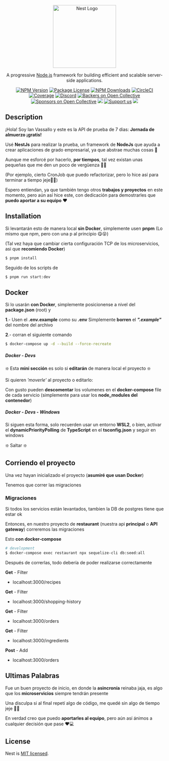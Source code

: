 <p align="center">
  <a href="http://nestjs.com/" target="blank"><img src="https://nestjs.com/img/logo-small.svg" width="200" alt="Nest Logo" /></a>
</p>

[circleci-image]: https://img.shields.io/circleci/build/github/nestjs/nest/master?token=abc123def456
[circleci-url]: https://circleci.com/gh/nestjs/nest

  <p align="center">A progressive <a href="http://nodejs.org" target="_blank">Node.js</a> framework for building efficient and scalable server-side applications.</p>
    <p align="center">
<a href="https://www.npmjs.com/~nestjscore" target="_blank"><img src="https://img.shields.io/npm/v/@nestjs/core.svg" alt="NPM Version" /></a>
<a href="https://www.npmjs.com/~nestjscore" target="_blank"><img src="https://img.shields.io/npm/l/@nestjs/core.svg" alt="Package License" /></a>
<a href="https://www.npmjs.com/~nestjscore" target="_blank"><img src="https://img.shields.io/npm/dm/@nestjs/common.svg" alt="NPM Downloads" /></a>
<a href="https://circleci.com/gh/nestjs/nest" target="_blank"><img src="https://img.shields.io/circleci/build/github/nestjs/nest/master" alt="CircleCI" /></a>
<a href="https://coveralls.io/github/nestjs/nest?branch=master" target="_blank"><img src="https://coveralls.io/repos/github/nestjs/nest/badge.svg?branch=master#9" alt="Coverage" /></a>
<a href="https://discord.gg/G7Qnnhy" target="_blank"><img src="https://img.shields.io/badge/discord-online-brightgreen.svg" alt="Discord"/></a>
<a href="https://opencollective.com/nest#backer" target="_blank"><img src="https://opencollective.com/nest/backers/badge.svg" alt="Backers on Open Collective" /></a>
<a href="https://opencollective.com/nest#sponsor" target="_blank"><img src="https://opencollective.com/nest/sponsors/badge.svg" alt="Sponsors on Open Collective" /></a>
  <a href="https://paypal.me/kamilmysliwiec" target="_blank"><img src="https://img.shields.io/badge/Donate-PayPal-ff3f59.svg"/></a>
    <a href="https://opencollective.com/nest#sponsor"  target="_blank"><img src="https://img.shields.io/badge/Support%20us-Open%20Collective-41B883.svg" alt="Support us"></a>
  <a href="https://twitter.com/nestframework" target="_blank"><img src="https://img.shields.io/twitter/follow/nestframework.svg?style=social&label=Follow"></a>
</p>
  <!--[![Backers on Open Collective](https://opencollective.com/nest/backers/badge.svg)](https://opencollective.com/nest#backer)
  [![Sponsors on Open Collective](https://opencollective.com/nest/sponsors/badge.svg)](https://opencollective.com/nest#sponsor)-->

## Description

¡Hola! Soy Ian Vassallo y este es la API de prueba de 7 dias: **Jornada de almuerzo ¡gratis!**

Usé **NestJs** para realizar la prueba, un framework de **NodeJs** que ayuda a crear aplicaciones de grado empresarial, ya que abstrae muchas cosas 🧡

Aunque me esforcé por hacerlo, **por tiempos**, tal vez existan unas pequeñas que me den un poco de vergüenza 🙈😂 

(Por ejemplo, cierto CronJob que puedo refactorizar, pero lo hice así para terminar a tiempo jeje🙈😅)

Espero entiendan, ya que también tengo otros **trabajos y proyectos** en este momento, pero aún así hice este, con dedicación para demostrarles que **puedo aportar a su equipo** ❤️


## Installation

Si levantarán esto de manera local **sin Docker**, simplemente usen **pnpm** (Lo mismo que npm, pero con una p al principio 😋😝)

(Tal vez haya que cambiar cierta configuración TCP de los microservicios, asi que **recomiendo Docker**)

```bash
$ pnpm install
```

Seguido de los scripts 
de

```bash
$ pnpm run start:dev
```

## Docker

Si lo usarán **con Docker**, simplemente posicionense a nivel del **package.json** (root) y 

**1**.- Usen el **.env.example** como su **.env**
Simplemente **borren** el **_".example"_** del nombre del archivo


**2**.- corran el siguiente comando

```bash
$ docker-compose up -d --build --force-recreate
```

##### Docker - Devs

❇️ Esta **mini sección** es solo si **editarán** de manera local el proyecto ❇️

Si quieren _'moverle'_ al proyecto o editarlo:

Con gusto pueden **descomentar** los volumenes en el **docker-compose** file de cada servicio (simplemente para usar los **node_modules del contenedor**)

##### Docker - Devs - Windows

Si siguen esta forma, solo recuerden usar un entorno **WSL2**, o bien, activar el **dynamicPriorityPolling** de **TypeScript** en el **tsconfig.json** y seguir en windows

❇️ Saltar ❇️

## Corriendo el proyecto

Una vez hayan inicializado el proyecto (**asumiré que usan Docker**)

Tenemos que correr las migraciones

### Migraciones

Si todos los servicios están levantados, tambien la DB de postgres tiene que estar ok

Entonces, en nuestro proyecto de **restaurant** (nuestra api **principal** o **API gateway**) correremos las migraciones

Esto **con docker-compose**

```bash
# development
$ docker-compose exec restaurant npx sequelize-cli db:seed:all
```

Después de correrlas, todo debería de poder realizarse correctamente

**Get** - Filter
+ localhost:3000/recipes

**Get** - Filter
+ localhost:3000/shopping-history

**Get** - Filter
+ localhost:3000/orders

**Get** - Filter
+ localhost:3000/ingredients

**Post** - Add
+ localhost:3000/orders

## Ultimas Palabras

Fue un buen proyecto de inicio, en donde la **asincronía** reinaba jaja, es algo que los **microservicios** siempre tendrán presente

Una disculpa si al final repetí algo de código, me quedé sin algo de tiempo jeje 🙈😂

En verdad creo que puedo **aportarles al equipo**, pero aún así ánimos a cualquier decisión que pase ❤️💻

## License

Nest is [MIT licensed](LICENSE).
